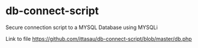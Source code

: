 # db-connect-script
Secure connection script to a MYSQL Database using MYSQLi

Link to file
https://github.com/ittasau/db-connect-script/blob/master/db.php
